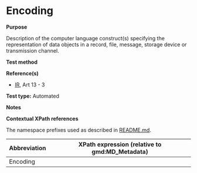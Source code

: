 
# Encoding

**Purpose**	

Description of the computer language construct(s) specifying the representation of data objects in a record, file, message, storage device or transmission channel.

**Test method**	



**Reference(s)**	 

* [IR](./README.md#IR), Art 13 - 3

**Test type:** Automated

**Notes**

**Contextual XPath references**

The namespace prefixes used as described in [README.md](./README.md#namespaces).

Abbreviation                                   |  XPath expression (relative to gmd:MD_Metadata)
-----------------------------------------------| -------------------------------------------------------------------------
Encoding <a name="enc"></a>   |
